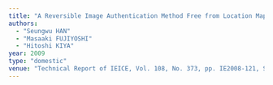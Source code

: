```yaml
---
title: "A Reversible Image Authentication Method Free from Location Map and Parameter Memorization"
authors:
  - "Seungwu HAN"
  - "Masaaki FUJIYOSHI"
  - "Hitoshi KIYA"
year: 2009
type: "domestic"
venue: "Technical Report of IEICE, Vol. 108, No. 373, pp. IE2008-121, Seoul, Korea, 2009-01-12."
---
```

